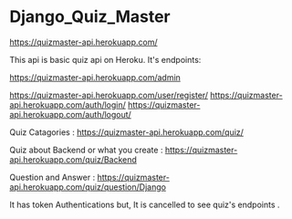 # Django_Quiz_Master

https://quizmaster-api.herokuapp.com/

This api is basic quiz api on Heroku. It's endpoints:

https://quizmaster-api.herokuapp.com/admin

https://quizmaster-api.herokuapp.com/user/register/
https://quizmaster-api.herokuapp.com/auth/login/
https://quizmaster-api.herokuapp.com/auth/logout/

Quiz Catagories : https://quizmaster-api.herokuapp.com/quiz/

Quiz about Backend or what you create : https://quizmaster-api.herokuapp.com/quiz/Backend

Question and Answer :   https://quizmaster-api.herokuapp.com/quiz/question/Django

It has token Authentications but, It is cancelled to see quiz's endpoints . 

